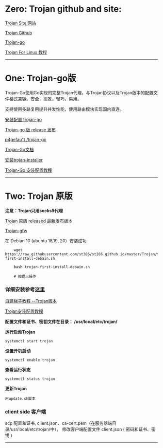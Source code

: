 # Zero: Trojan github and site:


[Trojan Site 网站](https://trojan-gfw.github.io/trojan/)

[Trojan Github](https://github.com/trojan-gfw/trojan)

[Trojan-go ](https://github.com/p4gefau1t/trojan-go)

[Trojan For Linux 教程](https://xbsj6143.xyz/pagesv2/download-linux.html)

----------



#  One: Trojan-go版


Trojan-Go使用Go实现的完整Trojan代理，与Trojan协议以及Trojan版本的配置文件格式兼容。安全，高效，轻巧，易用。

支持使用多路复用提升并发性能，使用路由模块实现国内直连。

[ 安装配置 trojan-go ](./install-trojan-go.md)

[Trojan-go 版 release 发布](https://github.com/p4gefau1t/trojan-go/releases)
 
 
[ p4gefau1t /trojan-go ](https://github.com/p4gefau1t/trojan-go)


[Trojan-Go文档](https://p4gefau1t.github.io/trojan-go/)

 
[安装trojan-installer](https://github.com/Jrohy/trojan)
 

[Trojan-Go 安装配置教程](https://qoant.com/2020/06/vps-with-trojan-go/)
 
 




----------
#  Two: Trojan 原版

**注意：Trojan只用socks5代理**

[Trojan 原版 released 最新发布版本](https://github.com/trojan-gfw/trojan/releases/)

[Trojan-gfw](https://github.com/trojan-gfw/trojan)


在 Debian 10 (ubuntu 18,19, 20）安装成功
```shell
    wget https://raw.githubusercontent.com/st286/st286.github.io/master/Trojan/trojan-first-install-debain.sh
    
    bash trojan-first-install-debain.sh
    
    # 按提示操作
```
### 详细安装参考[这里](./install.md)
    
    
 [自建梯子教程 --Trojan版本](https://trojan-tutor.github.io/2019/04/10/p41.html)
 
 [Trojan安装配置教程](https://qoant.com/2019/04/vps-with-trojan/)

**配置文件和证书、密钥文件在目录： /usr/local/etc/trojan/**


**运行启动Trojan**

    systemctl start trojan

**设置开机启动**

    systemctl enable trojan

**查看运行状态**

    systemctl status trojan
    
 **更新Trojan**
 
    用update.sh脚本

### client side 客户端

scp 配置和证书, client.json、ca-cert.pem（在服务器端目录/usr/local/etc/trojan/中）， 修改客户端配置文件 client.json ( 密码和证书、密钥 )

 
 
 ------------------
 
 
